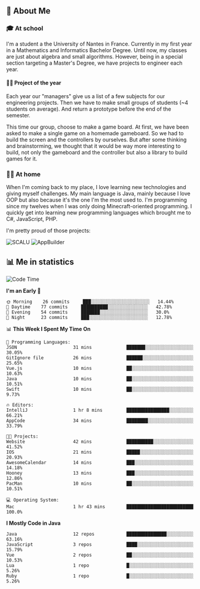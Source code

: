 ## 👀 About Me

### 🎓 At school

I'm a student a the University of Nantes in France. Currently in my first year in a Mathematics and Informatics Bachelor Degree. Until now, my classes are just about algebra and small algorithms. However, being in a special section targeting a Master's Degree, we have projects to engineer each year. 

#### 🔧🔬 Project of the year

Each year our "managers" give us a list of a few subjects for our engineering projects. Then we have to make small groups of students (~4 students on average). And return a prototype before the end of the semester.

This time our group, choose to make a game board. At first, we have been asked to make a single game on a homemade gameboard. So we had to build the screen and the controllers by ourselves. 
But after some thinking and brainstorming, we thought that it would be way more interesting to build, not only the gameboard and the controller but also a library to build games for it.

### 👨‍💻 At home

When I'm coming back to my place, I love learning new technologies and giving myself challenges. My main language is Java, mainly because I love OOP but also because it's the one I'm the most used to. I'm programming since my twelves when I was only doing Minecraft-oriented programming.  I quickly get into learning new programming languages which brought me to C#, JavaScript, PHP. 

I'm pretty proud of those projects:

![SCALU](https://github-readme-stats.vercel.app/api/pin?username=renardfute&repo=SCALU)
![AppBuilder](https://github-readme-stats.vercel.app/api/pin?username=pulsedev2&repo=AppBuilder)

## 📊 Me in statistics
<!--START_SECTION:waka-->
![Code Time](http://img.shields.io/badge/Code%20Time-32%20hrs%208%20mins-blue)

**I'm an Early 🐤** 

```text
🌞 Morning    26 commits     ███░░░░░░░░░░░░░░░░░░░░░░   14.44% 
🌆 Daytime    77 commits     ██████████░░░░░░░░░░░░░░░   42.78% 
🌃 Evening    54 commits     ███████░░░░░░░░░░░░░░░░░░   30.0% 
🌙 Night      23 commits     ███░░░░░░░░░░░░░░░░░░░░░░   12.78%

```


📊 **This Week I Spent My Time On** 

```text
💬 Programming Languages: 
JSON                     31 mins             ███████░░░░░░░░░░░░░░░░░░   30.05% 
GitIgnore file           26 mins             ██████░░░░░░░░░░░░░░░░░░░   25.65% 
Vue.js                   10 mins             ██░░░░░░░░░░░░░░░░░░░░░░░   10.63% 
Java                     10 mins             ██░░░░░░░░░░░░░░░░░░░░░░░   10.51% 
Swift                    10 mins             ██░░░░░░░░░░░░░░░░░░░░░░░   9.73%

🔥 Editors: 
IntelliJ                 1 hr 8 mins         ████████████████░░░░░░░░░   66.21% 
AppCode                  34 mins             ████████░░░░░░░░░░░░░░░░░   33.79%

🐱‍💻 Projects: 
Website                  42 mins             ██████████░░░░░░░░░░░░░░░   41.52% 
IOS                      21 mins             █████░░░░░░░░░░░░░░░░░░░░   20.93% 
AwesomeCalendar          14 mins             ███░░░░░░░░░░░░░░░░░░░░░░   14.18% 
Hooney                   13 mins             ███░░░░░░░░░░░░░░░░░░░░░░   12.86% 
PacMan                   10 mins             ██░░░░░░░░░░░░░░░░░░░░░░░   10.51%

💻 Operating System: 
Mac                      1 hr 43 mins        █████████████████████████   100.0%

```

**I Mostly Code in Java** 

```text
Java                     12 repos            ███████████████░░░░░░░░░░   63.16% 
JavaScript               3 repos             ████░░░░░░░░░░░░░░░░░░░░░   15.79% 
Vue                      2 repos             ██░░░░░░░░░░░░░░░░░░░░░░░   10.53% 
Lua                      1 repo              █░░░░░░░░░░░░░░░░░░░░░░░░   5.26% 
Ruby                     1 repo              █░░░░░░░░░░░░░░░░░░░░░░░░   5.26%

```



<!--END_SECTION:waka-->
